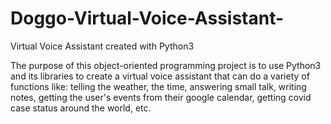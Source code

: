 # Doggo-Virtual-Voice-Assistant-

Virtual Voice Assistant created with Python3

The purpose of this object-oriented programming project is to use Python3 and its libraries to create a virtual voice assistant that can do a variety of functions like: telling the weather, the time, answering small talk, writing notes, getting the user's events from their google calendar, getting covid case status around the world, etc.  
